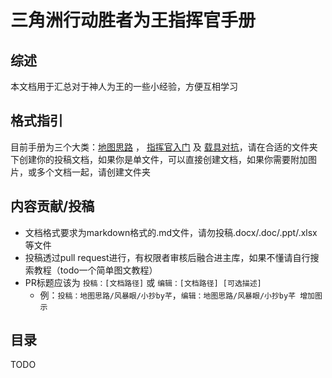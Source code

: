 三角洲行动胜者为王指挥官手册
===

综述
---
本文档用于汇总对于神人为王的一些小经验，方便互相学习

格式指引
---
目前手册为三个大类：[地图思路](/地图思路/) ， [指挥官入门](/指挥官入门/) 及 [载具对抗](/载具对抗/)，请在合适的文件夹下创建你的投稿文档，如果你是单文件，可以直接创建文档，如果你需要附加图片，或多个文档一起，请创建文件夹

内容贡献/投稿
---
* 文档格式要求为markdown格式的.md文件，请勿投稿.docx/.doc/.ppt/.xlsx等文件
* 投稿透过pull request进行，有权限者审核后融合进主库，如果不懂请自行搜索教程（todo一个简单图文教程）
* PR标题应该为 `投稿：[文档路径]` 或 `编辑：[文档路径] [可选描述]`
  * 例：`投稿：地图思路/风暴眼/小抄by芊`，`编辑：地图思路/风暴眼/小抄by芊 增加图示`

目录
---
TODO
